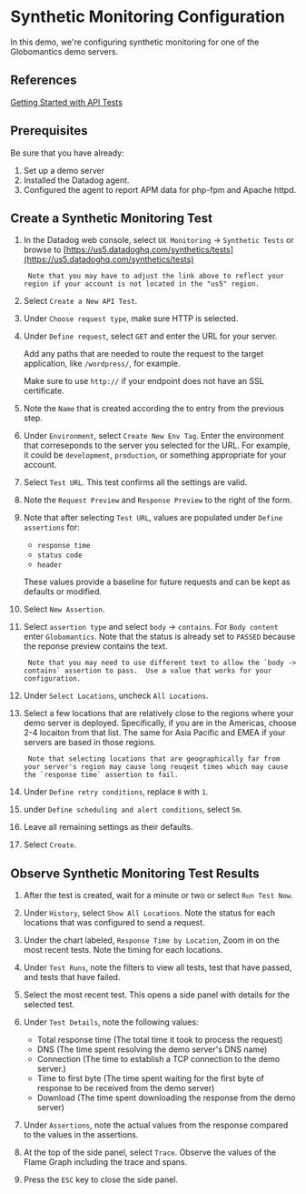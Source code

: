 # Synthetic Monitoring Configuration

In this demo, we're configuring synthetic monitoring for one of the Globomantics demo servers.


## References
[Getting Started with API Tests](https://docs.datadoghq.com/getting_started/synthetics/api_test/)


## Prerequisites
Be sure that you have already:
1. Set up a demo server
1. Installed the Datadog agent.
1. Configured the agent to report APM data for php-fpm and Apache httpd.


## Create a Synthetic Monitoring Test
1. In the Datadog web console, select `UX Monitoring` -> `Synthetic Tests` or browse to [https://us5.datadoghq.com/synthetics/tests](https://us5.datadoghq.com/synthetics/tests)

        Note that you may have to adjust the link above to reflect your region if your account is not located in the "us5" region.

1. Select `Create a New API Test`.
1. Under `Choose request type`, make sure HTTP is selected.
1. Under `Define request`, select `GET` and enter the URL for your server.

    Add any paths that are needed to route the request to the target application, like `/wordpress/`, for example.

    Make sure to use `http://` if your endpoint does not have an SSL certificate.

1. Note the `Name` that is created according the to entry from the previous step.
1. Under `Environment`, select `Create New Env Tag`.  Enter the environment that correseponds to the server you selected for the URL.  For example, it could be `development`, `production`, or something appropriate for your account.
1. Select `Test URL`.  This test confirms all the settings are valid.
1. Note the `Request Preview` and `Response Preview` to the right of the form.
1. Note that after selecting `Test URL`, values are populated under `Define assertions` for:

    - `response time`
    - `status code`
    - `header`

    These values provide a baseline for future requests and can be kept as defaults or modified.

1. Select `New Assertion`.
1. Select `assertion type` and select `body` -> `contains`.  For `Body content` enter `Globomantics`.  Note that the status is already set to `PASSED` because the reponse preview contains the text.

        Note that you may need to use different text to allow the `body -> contains` assertion to pass.  Use a value that works for your configuration.

1. Under `Select Locations`, uncheck `All Locations`.
1. Select a few locations that are relatively close to the regions where your demo server is deployed.  Specifically, if you are in the Americas, choose 2-4 locaiton from that list.  The same for Asia Pacific and EMEA if your servers are based in those regions.

        Note that selecting locations that are geographically far from your server's region may cause long reuqest times which may cause the `response time` assertion to fail.

1. Under `Define retry conditions`, replace `0` with `1`.
1. under `Define scheduling and alert conditions`, select `5m`.
1. Leave all remaining settings as their defaults.
1. Select `Create`.

## Observe Synthetic Monitoring Test Results
1. After the test is created, wait for a minute or two or select `Run Test Now`.
1. Under `History`, select `Show All Locations`.  Note the status for each locations that was configured to send a request.
1. Under the chart labeled, `Response Time by Location`, Zoom in on the most recent tests.  Note the timing for each locations.
1. Under `Test Runs`, note the filters to view all tests, test that have passed, and tests that have failed.
1. Select the most recent test.  This opens a side panel with details for the selected test.
1. Under `Test Details`, note the following values:

    - Total response time (The total time it took to process the request)
    - DNS (The time spent resolving the demo server's DNS name)
    - Connection (The time to establish a TCP connection to the demo server.)
    - Time to first byte (The time spent waiting for the first byte of response to be received from the demo server)
    - Download (The time spent downloading the response from the demo server)

1. Under `Assertions`, note the actual values from the response compared to the values in the assertions.
1. At the top of the side panel, select `Trace`.  Observe the values of the Flame Graph including the trace and spans.
1. Press the `ESC` key to close the side panel.